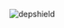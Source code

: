 ![depshield](https://14gxy2qgoj.execute-api.us-east-2.amazonaws.com/prod/badges/depshield-ci/ci-project-46/depshield.svg)
<!-- ![depshield](https://staging.depshield.sonatype.org/badges/depshield-ci/ci-project-46/depshield.svg) -->
